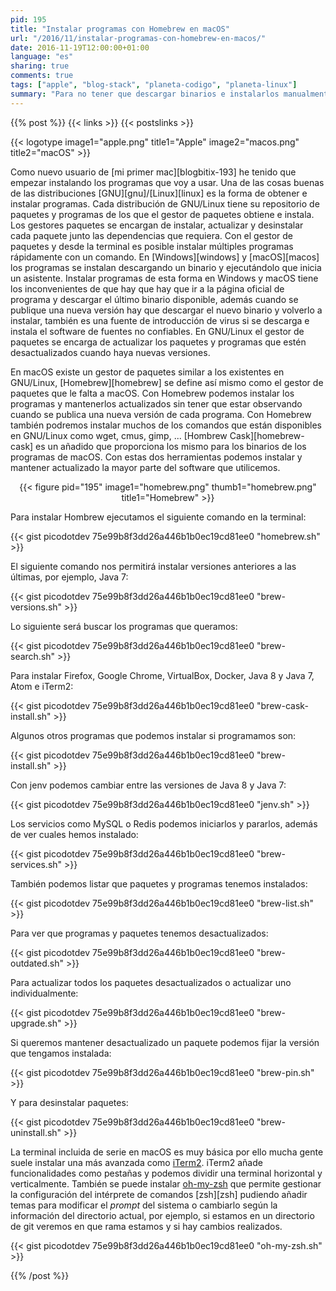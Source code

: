 ```yaml
---
pid: 195
title: "Instalar programas con Homebrew en macOS"
url: "/2016/11/instalar-programas-con-homebrew-en-macos/"
date: 2016-11-19T12:00:00+01:00
language: "es"
sharing: true
comments: true
tags: ["apple", "blog-stack", "planeta-codigo", "planeta-linux"]
summary: "Para no tener que descargar binarios e instalarlos manualmente y estar pendiente de nuevas versiones que se publiquen en un futuro en macOS está Homebrew. Homebrew es un gestor de paquetes similar a los existentes en las distribuciones GNU/Linux con el que podremos buscar software, instalar, actualizar, ver que hemos instalado, cuales están desactualizados, iniciar y parar servicios y desinstalar los paquetes o programas. Esta es una guía básica sobre como instalar software en macOS con Homebrew y como instalar iTerm2 que es una mejor terminal que la propia del sistema con iterm."
---
```


{{% post %}}
{{< links >}}
{{< postslinks >}}

{{< logotype image1="apple.png" title1="Apple" image2="macos.png" title2="macOS" >}}

Como nuevo usuario de [mi primer mac][blogbitix-193] he tenido que empezar instalando los programas que voy a usar. Una de las cosas buenas de las distribuciones [GNU][gnu]/[Linux][linux] es la forma de obtener e instalar programas. Cada distribución de GNU/Linux tiene su repositorio de paquetes y programas de los que el gestor de paquetes obtiene e instala. Los gestores paquetes se encargan de instalar, actualizar y desinstalar cada paquete junto las dependencias que requiera. Con el gestor de paquetes y desde la terminal es posible instalar múltiples programas rápidamente con un comando. En [Windows][windows] y [macOS][macos] los programas se instalan descargando un binario y ejecutándolo que inicia un asistente. Instalar programas de esta forma en Windows y macOS tiene los inconvenientes de que hay que hay que ir a la página oficial de programa y descargar el último binario disponible, además cuando se publique una nueva versión hay que descargar el nuevo binario y volverlo a instalar, también es una fuente de introducción de virus si se descarga e instala el software de fuentes no confiables. En GNU/Linux el gestor de paquetes se encarga de actualizar los paquetes y programas que estén desactualizados cuando haya nuevas versiones.

En macOS existe un gestor de paquetes similar a los existentes en GNU/Linux, [Homebrew][homebrew] se define así mismo como el gestor de paquetes que le falta a macOS. Con Homebrew podemos instalar los programas y mantenerlos actualizados sin tener que estar observando cuando se publica una nueva versión de cada programa. Con Homebrew también podremos instalar muchos de los comandos que están disponibles en GNU/Linux como wget, cmus, gimp, ... [Hombrew Cask][homebrew-cask] es un añadido que proporciona los mismo para los binarios de los programas de macOS. Con estas dos herramientas podemos instalar y mantener actualizado la mayor parte del software que utilicemos.

<div class="media" style="text-align: center;">
    {{< figure pid="195"
        image1="homebrew.png" thumb1="homebrew.png" title1="Homebrew" >}}
</div>

Para instalar Hombrew ejecutamos el siguiente comando en la terminal:

{{< gist picodotdev 75e99b8f3dd26a446b1b0ec19cd81ee0 "homebrew.sh" >}}

El siguiente comando nos permitirá instalar versiones anteriores a las últimas, por ejemplo, Java 7:

{{< gist picodotdev 75e99b8f3dd26a446b1b0ec19cd81ee0 "brew-versions.sh" >}}

Lo siguiente será buscar los programas que queramos:

{{< gist picodotdev 75e99b8f3dd26a446b1b0ec19cd81ee0 "brew-search.sh" >}}

Para instalar Firefox, Google Chrome, VirtualBox, Docker, Java 8 y Java 7, Atom e iTerm2:

{{< gist picodotdev 75e99b8f3dd26a446b1b0ec19cd81ee0 "brew-cask-install.sh" >}}

Algunos otros programas que podemos instalar si programamos son:

{{< gist picodotdev 75e99b8f3dd26a446b1b0ec19cd81ee0 "brew-install.sh" >}}

Con jenv podemos cambiar entre las versiones de Java 8 y Java 7:

{{< gist picodotdev 75e99b8f3dd26a446b1b0ec19cd81ee0 "jenv.sh" >}}

Los servicios como MySQL o Redis podemos iniciarlos y pararlos, además de ver cuales hemos instalado:

{{< gist picodotdev 75e99b8f3dd26a446b1b0ec19cd81ee0 "brew-services.sh" >}}

También podemos listar que paquetes y programas tenemos instalados:

{{< gist picodotdev 75e99b8f3dd26a446b1b0ec19cd81ee0 "brew-list.sh" >}}

Para ver que programas y paquetes tenemos desactualizados:

{{< gist picodotdev 75e99b8f3dd26a446b1b0ec19cd81ee0 "brew-outdated.sh" >}}

Para actualizar todos los paquetes desactualizados o actualizar uno individualmente:

{{< gist picodotdev 75e99b8f3dd26a446b1b0ec19cd81ee0 "brew-upgrade.sh" >}}

Si queremos mantener desactualizado un paquete podemos fijar la versión que tengamos instalada:

{{< gist picodotdev 75e99b8f3dd26a446b1b0ec19cd81ee0 "brew-pin.sh" >}}

Y para desinstalar paquetes:

{{< gist picodotdev 75e99b8f3dd26a446b1b0ec19cd81ee0 "brew-uninstall.sh" >}}

La terminal incluida de serie en macOS es muy básica por ello mucha gente suele instalar una más avanzada como [iTerm2](http://iterm2.com/). iTerm2 añade funcionalidades como pestañas y podemos dividir una terminal horizontal y verticalmente. También se puede instalar [oh-my-zsh](http://ohmyz.sh/) que permite gestionar la configuración del intérprete de comandos [zsh][zsh] pudiendo añadir temas para modificar el _prompt_ del sistema o cambiarlo según la información del directorio actual, por ejemplo, si estamos en un directorio de git veremos en que rama estamos y si hay cambios realizados.

{{< gist picodotdev 75e99b8f3dd26a446b1b0ec19cd81ee0 "oh-my-zsh.sh" >}}

{{% /post %}}
